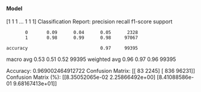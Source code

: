 #### Model
[1 1 1 ... 1 1 1]
Classification Report:
              precision    recall  f1-score   support

           0       0.09      0.04      0.05      2328
           1       0.98      0.99      0.98     97067

    accuracy                           0.97     99395
   macro avg       0.53      0.51      0.52     99395
weighted avg       0.96      0.97      0.96     99395

Accuracy: 0.969002464912722
Confusion Matrix:
[[   83  2245]
 [  836 96231]]
Confusion Matrix (%):
[[8.35052065e-02 2.25866492e+00]
 [8.41088586e-01 9.68167413e+01]]
